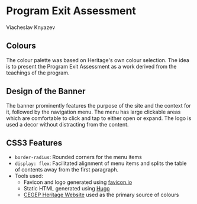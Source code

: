 # Program Exit Assessment

Viacheslav Knyazev

## Colours

The colour palette was based on Heritage's own colour selection. The idea is to present the Program Exit Assessment as a work derived from the teachings of the program.

## Design of the Banner

The banner prominently features the purpose of the site and the context for it, followed by the navigation menu. The menu has large clickable areas which are comfortable to click and tap to either open or expand. The logo is used a decor without distracting from the content.

## CSS3 Features

 - `border-radius`: Rounded corners for the menu items
 - `display: flex`: Facilitated alignment of menu items and splits the table of contents away from the first paragraph.
 - Tools used:
    - Favicon and logo generated using [favicon.io](https://favicon.io)
    - Static HTML generated using [Hugo](https://gohugo.io)
    - [CEGEP Heritage Website](https://cegep-heritage.qc.ca) used as the primary source of colours